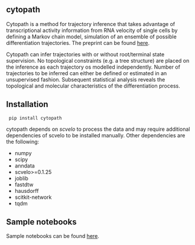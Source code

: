 ## cytopath
Cytopath is a method for trajectory inference that takes advantage of transcriptional activity information from RNA velocity of single cells by defining a Markov chain model, simulation of an ensemble of possible differentiation trajectories. The preprint can be found [here](https://www.biorxiv.org/content/10.1101/2020.12.21.423801v1).

Cytopath can infer trajectories with or without root/terminal state supervision. No topological constraints (e.g. a tree structure) are placed on the inference as each trajectory os modelled independently. Number of trajectories to be inferred can either be defined or estimated in an unsupervised fashion. Subsequent statistical analysis reveals the topological and molecular characteristics of the differentiation process.

## Installation
``` pip install cytopath```

cytopath depends on *scvelo* to process the data and may require additional dependencies of scvelo to be installed manually. Other dependencies are the following:

* numpy
* scipy
* anndata
* scvelo>=0.1.25
* joblib
* fastdtw
* hausdorff
* scitkit-network
* tqdm

## Sample notebooks
Sample notebooks can be found [here](https://github.com/aron0093/cytopath-notebooks).




